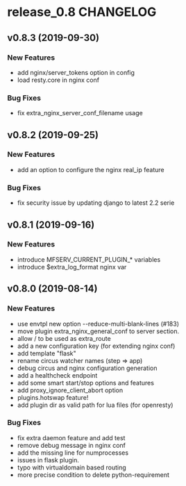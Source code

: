 # release_0.8 CHANGELOG



## v0.8.3 (2019-09-30)

### New Features
- add nginx/server_tokens option in config
- load resty.core in nginx conf


### Bug Fixes
- fix extra_nginx_server_conf_filename usage





## v0.8.2 (2019-09-25)

### New Features
- add an option to configure the nginx real_ip feature


### Bug Fixes
- fix security issue by updating django to latest 2.2 serie





## v0.8.1 (2019-09-16)

### New Features
- introduce MFSERV_CURRENT_PLUGIN_* variables
- introduce $extra_log_format nginx var






## v0.8.0 (2019-08-14)

### New Features
- use envtpl new option --reduce-multi-blank-lines (#183)
- move plugin extra_nginx_general_conf to server section.
- allow / to be used as extra_route
- add a new configuration key (for extending nginx conf)
- add template "flask"
- rename circus watcher names (step => app)
- debug circus and nginx configuration generation
- add a healthcheck endpoint
- add some smart start/stop options and features
- add proxy_ignore_client_abort option
- plugins.hotswap feature!
- add plugin dir as valid path for lua files (for openresty)


### Bug Fixes
- fix extra daemon feature and add test
- remove debug message in nginx conf
- add the missing line for numprocesses
- issues in flask plugin.
- typo with virtualdomain based routing
- more precise condition to delete python-requirement





